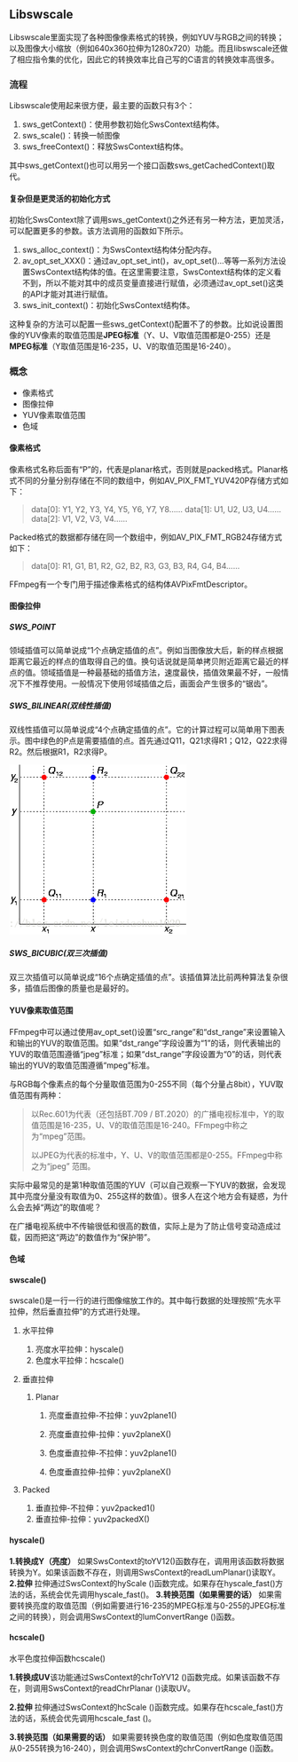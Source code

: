 ## Libswscale

Libswscale里面实现了各种图像像素格式的转换，例如YUV与RGB之间的转换；以及图像大小缩放（例如640x360拉伸为1280x720）功能。而且libswscale还做了相应指令集的优化，因此它的转换效率比自己写的C语言的转换效率高很多。

### 流程

Libswscale使用起来很方便，最主要的函数只有3个：

1. sws_getContext()：使用参数初始化SwsContext结构体。
2. sws_scale()：转换一帧图像
3.  sws_freeContext()：释放SwsContext结构体。

其中sws_getContext()也可以用另一个接口函数sws_getCachedContext()取代。

#### 复杂但是更灵活的初始化方式

初始化SwsContext除了调用sws_getContext()之外还有另一种方法，更加灵活，可以配置更多的参数。该方法调用的函数如下所示。

1. sws_alloc_context()：为SwsContext结构体分配内存。
2.  av_opt_set_XXX()：通过av_opt_set_int()，av_opt_set()…等等一系列方法设置SwsContext结构体的值。在这里需要注意，SwsContext结构体的定义看不到，所以不能对其中的成员变量直接进行赋值，必须通过av_opt_set()这类的API才能对其进行赋值。
3.  sws_init_context()：初始化SwsContext结构体。

这种复杂的方法可以配置一些sws_getContext()配置不了的参数。比如说设置图像的YUV像素的取值范围是**JPEG标准**（Y、U、V取值范围都是0-255）还是**MPEG标准**（Y取值范围是16-235，U、V的取值范围是16-240）。

### 概念

- 像素格式
- 图像拉伸
- YUV像素取值范围
- 色域

#### 像素格式

像素格式名称后面有“P”的，代表是planar格式，否则就是packed格式。Planar格式不同的分量分别存储在不同的数组中，例如AV_PIX_FMT_YUV420P存储方式如下：

> data[0]: Y1, Y2, Y3, Y4, Y5, Y6, Y7, Y8……
> data[1]: U1, U2, U3, U4……
> data[2]: V1, V2, V3, V4……

Packed格式的数据都存储在同一个数组中，例如AV_PIX_FMT_RGB24存储方式如下：

> data[0]: R1, G1, B1, R2, G2, B2, R3, G3, B3, R4, G4, B4……

FFmpeg有一个专门用于描述像素格式的结构体AVPixFmtDescriptor。

#### 图像拉伸

##### SWS_POINT

领域插值可以简单说成“1个点确定插值的点”。例如当图像放大后，新的样点根据距离它最近的样点的值取得自己的值。换句话说就是简单拷贝附近距离它最近的样点的值。领域插值是一种最基础的插值方法，速度最快，插值效果最不好，一般情况下不推荐使用。一般情况下使用邻域插值之后，画面会产生很多的“锯齿”。

##### SWS_BILINEAR(双线性插值)

双线性插值可以简单说成“4个点确定插值的点”。它的计算过程可以简单用下图表示。图中绿色的P点是需要插值的点。首先通过Q11，Q21求得R1；Q12，Q22求得R2。然后根据R1，R2求得P。

![img](./../png/SouthEast)

##### SWS_BICUBIC(双三次插值)

双三次插值可以简单说成“16个点确定插值的点”。该插值算法比前两种算法复杂很多，插值后图像的质量也是最好的。

#### YUV像素取值范围

FFmpeg中可以通过使用av_opt_set()设置“src_range”和“dst_range”来设置输入和输出的YUV的取值范围。如果“dst_range”字段设置为“1”的话，则代表输出的YUV的取值范围遵循“jpeg”标准；如果“dst_range”字段设置为“0”的话，则代表输出的YUV的取值范围遵循“mpeg”标准。

与RGB每个像素点的每个分量取值范围为0-255不同（每个分量占8bit），YUV取值范围有两种：

> 以Rec.601为代表（还包括BT.709 / BT.2020）的广播电视标准中，Y的取值范围是16-235，U、V的取值范围是16-240。FFmpeg中称之为“mpeg”范围。
>
> 以JPEG为代表的标准中，Y、U、V的取值范围都是0-255。FFmpeg中称之为“jpeg” 范围。

实际中最常见的是第1种取值范围的YUV（可以自己观察一下YUV的数据，会发现其中亮度分量没有取值为0、255这样的数值）。很多人在这个地方会有疑惑，为什么会去掉“两边”的取值呢？

在广播电视系统中不传输很低和很高的数值，实际上是为了防止信号变动造成过载，因而把这“两边”的数值作为“保护带”。

#### 色域





#### swscale()

swscale()是一行一行的进行图像缩放工作的。其中每行数据的处理按照“先水平拉伸，然后垂直拉伸”的方式进行处理。

1. 水平拉伸
   1. 亮度水平拉伸：hyscale()
   2. 色度水平拉伸：hcscale()

2. 垂直拉伸

   1. Planar

      1. 亮度垂直拉伸-不拉伸：yuv2plane1()

      2. 亮度垂直拉伸-拉伸：yuv2planeX()

      3. 色度垂直拉伸-不拉伸：yuv2plane1()

      4. 色度垂直拉伸-拉伸：yuv2planeX()
2. Packed
      1. 垂直拉伸-不拉伸：yuv2packed1()
      2. 垂直拉伸-拉伸：yuv2packedX()





#### hyscale()

**1.转换成Y（亮度）**
如果SwsContext的toYV12()函数存在，调用用该函数将数据转换为Y。如果该函数不存在，则调用SwsContext的readLumPlanar()读取Y。
**2.拉伸**
拉伸通过SwsContext的hyScale ()函数完成。如果存在hyscale_fast()方法的话，系统会优先调用hyscale_fast()。
**3.转换范围（如果需要的话）**
如果需要转换亮度的取值范围（例如需要进行16-235的MPEG标准与0-255的JPEG标准之间的转换），则会调用SwsContext的lumConvertRange ()函数。

#### hcscale()

水平色度拉伸函数hcscale()

**1.转换成UV**该功能通过SwsContext的chrToYV12 ()函数完成。如果该函数不存在，则调用SwsContext的readChrPlanar ()读取UV。

**2.拉伸**
拉伸通过SwsContext的hcScale ()函数完成。如果存在hcscale_fast()方法的话，系统会优先调用hcscale_fast ()。

**3.转换范围（如果需要的话）**
如果需要转换色度的取值范围（例如色度取值范围从0-255转换为16-240），则会调用SwsContext的chrConvertRange ()函数。